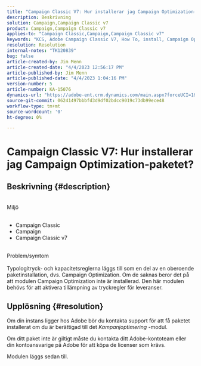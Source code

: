 ```yaml
---
title: "Campaign Classic V7: Hur installerar jag Campaign Optimization-paketet?"
description: Beskrivning
solution: Campaign,Campaign Classic v7
product: Campaign,Campaign Classic v7
applies-to: "Campaign Classic,Campaign,Campaign Classic v7"
keywords: "KCS, Adobe Campaign Classic V7, How To, install, Campaign Optimization package, Adobe Campaign, Adobe Campaign Classic"
resolution: Resolution
internal-notes: "TK120839"
bug: false
article-created-by: Jim Menn
article-created-date: "4/4/2023 12:56:17 PM"
article-published-by: Jim Menn
article-published-date: "4/4/2023 1:04:16 PM"
version-number: 5
article-number: KA-15076
dynamics-url: "https://adobe-ent.crm.dynamics.com/main.aspx?forceUCI=1&pagetype=entityrecord&etn=knowledgearticle&id=772bfd14-e8d2-ed11-a7c7-6045bd006b4b"
source-git-commit: 06241497bbbfd3d9df02bdcc9019c73db99ece48
workflow-type: tm+mt
source-wordcount: '0'
ht-degree: 0%

---
```


# Campaign Classic V7: Hur installerar jag Campaign Optimization-paketet?

## Beskrivning {#description}

<br>Miljö<br><br>
- Campaign Classic
- Campaign
- Campaign Classic v7


<br>Problem/symtom<br><br>
Typologitryck- och kapacitetsreglerna läggs till som en del av en oberoende paketinstallation, dvs. Campaign Optimization. Om de saknas beror det på att modulen Campaign Optimization inte är installerad.
Den här modulen behövs för att aktivera tillämpning av tryckregler för leveranser.




## Upplösning {#resolution}


Om din instans ligger hos Adobe bör du kontakta support för att få paketet installerat om du är berättigad till det *Kampanjoptimering* -modul.

Om ditt paket inte är giltigt måste du kontakta ditt Adobe-kontoteam eller din kontoansvarige på Adobe för att köpa de licenser som krävs.

Modulen läggs sedan till.
